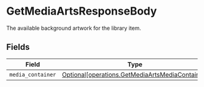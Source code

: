 # GetMediaArtsResponseBody

The available background artwork for the library item.


## Fields

| Field                                                                                                    | Type                                                                                                     | Required                                                                                                 | Description                                                                                              |
| -------------------------------------------------------------------------------------------------------- | -------------------------------------------------------------------------------------------------------- | -------------------------------------------------------------------------------------------------------- | -------------------------------------------------------------------------------------------------------- |
| `media_container`                                                                                        | [Optional[operations.GetMediaArtsMediaContainer]](../../models/operations/getmediaartsmediacontainer.md) | :heavy_minus_sign:                                                                                       | N/A                                                                                                      |